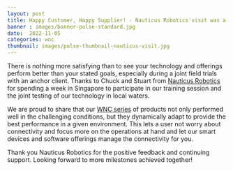 ```yaml
---
layout: post
title: Happy Customer, Happy Supplier! - Nauticus Robotics'visit was a success.
banner : images/banner-pulse-standard.jpg
date:  2022-11-05
categories: wnc
thumbnail: images/pulse-thumbnail-nauticus-visit.jpg
---
```


There is nothing more satisfying than to see your technology and offerings perform better than your stated goals, especially during a joint field trials with an anchor client. Thanks to Chuck and Stuart from [Nauticus Robotics](https://nauticusrobotics.com/) for spending a week in Singapore to participate in our training session and the joint testing of our technology in local waters.

We are proud to share that our [WNC series](https://subnero.com/products/modem.html) of products not only performed well in the challenging conditions, but they dynamically adapt to provide the best performance in a given environment. This lets a user not worry about connectivity and focus more on the operations at hand and let our smart devices and software offerings manage the connectivity for you.

Thank you Nauticus Robotics for the positive feedback and continuing support. Looking forward to more milestones achieved together!
